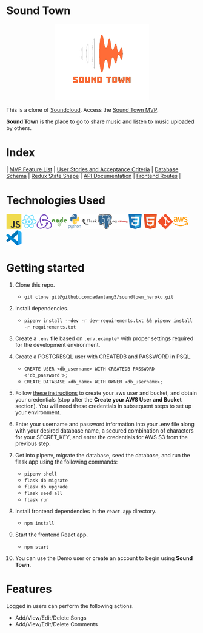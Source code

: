 # Sound Town
<div align="center"><a href="https://soundtown.onrender.com/">
<img src="https://github.com/adamtang5/soundtown_render/blob/main/react-app/src/static/images/logo/SoundTown-icon-with-text-transparent-bg.png?raw=true" height=200 /></a></div>

This is a clone of [Soundcloud](https://soundcloud.com/). Access the [Sound Town MVP](https://soundtown.onrender.com/).

**Sound Town** is the place to go to share music and listen to music uploaded by others.

# Index
|
[MVP Feature List](https://github.com/adamtang5/soundtown_render/wiki/MVP-Feature-List) |
[User Stories and Acceptance Criteria](https://github.com/adamtang5/soundtown_render/wiki/User-Stories-and-Acceptance-Criteria) |
[Database Schema](https://github.com/adamtang5/soundtown_render/wiki/Database-Schema) |
[Redux State Shape](https://github.com/adamtang5/soundtown_render/wiki/Redux-State-Shape) |
[API Documentation](https://github.com/adamtang5/soundtown_render/wiki/API-Documentation) |
[Frontend Routes](https://github.com/adamtang5/soundtown_render/wiki/Frontend-Routes) |


# Technologies Used
<img src="https://github.com/devicons/devicon/blob/v2.15.1/icons/javascript/javascript-original.svg" alt="javascript" title="javascript" height=40 /><img src="https://github.com/devicons/devicon/blob/v2.15.1/icons/react/react-original.svg" alt="react" title="react" height=40 /><img src="https://github.com/devicons/devicon/blob/v2.15.1/icons/redux/redux-original.svg" alt="redux" title="redux" height=40 /><img src="https://github.com/devicons/devicon/blob/v2.15.1/icons/nodejs/nodejs-plain-wordmark.svg" alt="node.js" title="node.js" height=40 /><img src="https://github.com/devicons/devicon/blob/v2.15.1/icons/python/python-original-wordmark.svg" alt="python" title="python" height=40 /><img src="https://github.com/devicons/devicon/blob/v2.15.1/icons/flask/flask-original-wordmark.svg" alt="flask" title="flask" height=40 /><img src="https://github.com/devicons/devicon/blob/v2.15.1/icons/postgresql/postgresql-original.svg" alt="postgresql" title="postgresql" height=40 /><img src="https://github.com/devicons/devicon/blob/v2.15.1/icons/sqlalchemy/sqlalchemy-original-wordmark.svg" alt="sqlalchemy" title="sqlalchemy" height=40 /><img src="https://github.com/devicons/devicon/blob/v2.15.1/icons/css3/css3-original.svg" alt="css3" title="css3" height=40 /><img src="https://github.com/devicons/devicon/blob/v2.15.1/icons/html5/html5-original.svg" alt="html5" title="html5" height=40 /><img src="https://github.com/devicons/devicon/blob/v2.15.1/icons/git/git-original.svg" alt="git" title="git" height=40 /><img src="https://github.com/devicons/devicon/blob/v2.15.1/icons/amazonwebservices/amazonwebservices-plain-wordmark.svg" alt="amazon web services" title="amazon web services" height=40 /><img src="https://github.com/devicons/devicon/blob/v2.15.1/icons/vscode/vscode-original.svg" alt="visual studio code" title="visual studio code" height=40 />


# Getting started

1. Clone this repo.

    * ```git clone git@github.com:adamtang5/soundtown_heroku.git```

2. Install dependencies.

    * ```pipenv install --dev -r dev-requirements.txt && pipenv install -r requirements.txt```

3. Create a `.env` file based on `.env.example*` with proper settings required for the development environment.

4. Create a POSTGRESQL user with CREATEDB and PASSWORD in PSQL.

    * ```CREATE USER <db_username> WITH CREATEDB PASSWORD <'db_password'>;```
    * ```CREATE DATABASE <db_name> WITH OWNER <db_username>;```

5. Follow [these instructions](https://github.com/jamesurobertson/aws-s3-pern-demo#create-your-aws-user-and-bucket) to create your aws user and bucket, and obtain your credentials (stop after the __Create your AWS User and Bucket__ section). You will need these credentials in subsequent steps to set up your environment.

6. Enter your username and password information into your .env file along with your desired database name, a secured combination of characters for your SECRET_KEY, and enter the credentials for AWS S3 from the previous step.

7. Get into pipenv, migrate the database, seed the database, and run the flask app using the following commands:

    * ```pipenv shell```
    * ```flask db migrate```
    * ```flask db upgrade```
    * ```flask seed all```
    * ```flask run```

8. Install frontend dependencies in the `react-app` directory.

    * ```npm install```

9. Start the frontend React app.

    * ```npm start```

10. You can use the Demo user or create an account to begin using **Sound Town**.

# Features

Logged in users can perform the following actions.

 - Add/View/Edit/Delete Songs
 - Add/View/Edit/Delete Comments
